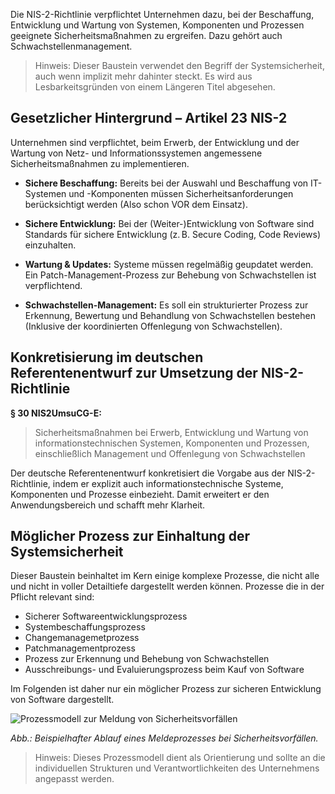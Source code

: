 Die NIS-2-Richtlinie verpflichtet Unternehmen dazu, bei der Beschaffung, Entwicklung und Wartung von Systemen, Komponenten und Prozessen geeignete Sicherheitsmaßnahmen zu ergreifen. Dazu gehört auch Schwachstellenmanagement. 

> Hinweis: Dieser Baustein verwendet den Begriff der Systemsicherheit, auch wenn implizit mehr dahinter steckt. Es wird aus Lesbarkeitsgründen von einem Längeren Titel abgesehen.


## Gesetzlicher Hintergrund – Artikel 23 NIS-2

Unternehmen sind verpflichtet, beim Erwerb, der Entwicklung und der Wartung von Netz- und Informationssystemen angemessene Sicherheitsmaßnahmen zu implementieren.

- **Sichere Beschaffung:** Bereits bei der Auswahl und Beschaffung von IT-Systemen und -Komponenten müssen Sicherheitsanforderungen berücksichtigt werden (Also schon VOR dem Einsatz).

- **Sichere Entwicklung:** Bei der (Weiter-)Entwicklung von Software sind Standards für sichere Entwicklung (z. B. Secure Coding, Code Reviews) einzuhalten.

- **Wartung & Updates:** Systeme müssen regelmäßig geupdatet werden. Ein Patch-Management-Prozess zur Behebung von Schwachstellen ist verpflichtend.

- **Schwachstellen-Management:** Es soll ein strukturierter Prozess zur Erkennung, Bewertung und Behandlung von Schwachstellen bestehen (Inklusive der koordinierten Offenlegung von Schwachstellen).

## Konkretisierung im deutschen Referentenentwurf zur Umsetzung der NIS-2-Richtlinie 
**§ 30 NIS2UmsuCG-E:**
> Sicherheitsmaßnahmen bei Erwerb, Entwicklung und Wartung von informationstechnischen Systemen, Komponenten und Prozessen, einschließlich Management und Offenlegung von Schwachstellen

Der deutsche Referentenentwurf konkretisiert die Vorgabe aus der NIS-2-Richtlinie, indem er explizit auch informationstechnische Systeme, Komponenten und Prozesse einbezieht. Damit erweitert er den Anwendungsbereich und schafft mehr Klarheit.

## Möglicher Prozess zur Einhaltung der Systemsicherheit

Dieser Baustein beinhaltet im Kern einige komplexe Prozesse, die nicht alle und nicht in voller Detailtiefe dargestellt werden können. Prozesse die in der Pflicht relevant sind: 
- Sicherer Softwareentwicklungsprozess
- Systembeschaffungsprozess
- Changemanagemetprozess
- Patchmanagementprozess
- Prozess zur Erkennung und Behebung von Schwachstellen
- Ausschreibungs- und Evaluierungsprozess beim Kauf von Software

Im Folgenden ist daher nur ein möglicher Prozess zur sicheren Entwicklung von Software dargestellt. 


![Prozessmodell zur Meldung von Sicherheitsvorfällen](media/Meldepflicht.drawio.png)

*Abb.: Beispielhafter Ablauf eines Meldeprozesses bei Sicherheitsvorfällen.*

> Hinweis: Dieses Prozessmodell dient als Orientierung und sollte an die individuellen Strukturen und Verantwortlichkeiten des Unternehmens angepasst werden.




